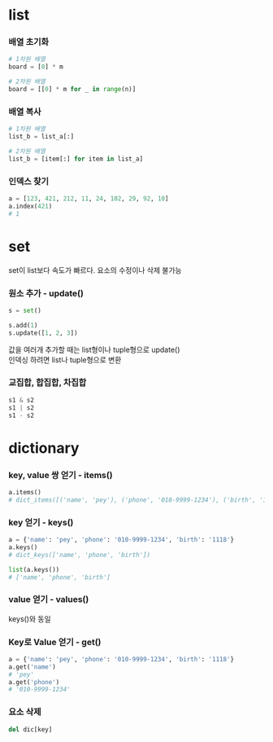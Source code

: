 # list

### 배열 초기화
```python
# 1차원 배열
board = [0] * m

# 2차원 배열
board = [[0] * m for _ in range(n)]
```

### 배열 복사
```python
# 1차원 배열
list_b = list_a[:]

# 2차원 배열
list_b = [item[:] for item in list_a]
```

### 인덱스 찾기
```python
a = [123, 421, 212, 11, 24, 102, 29, 92, 10]
a.index(421)
# 1
```

# set

set이 list보다 속도가 빠르다.
요소의 수정이나 삭제 불가능

### 원소 추가 - update()
```python
s = set()

s.add(1)
s.update([1, 2, 3])
```
값을 여러개 추가할 때는 list형이나 tuple형으로 update()   
인덱싱 하려면 list나 tuple형으로 변환

### 교집합, 합집합, 차집합

```python
s1 & s2
s1 | s2
s1 - s2
```

# dictionary

### key, value 쌍 얻기 - items()
```python
a.items()
# dict_items([('name', 'pey'), ('phone', '010-9999-1234'), ('birth', '1118')])
```

### key 얻기 - keys()
```python
a = {'name': 'pey', 'phone': '010-9999-1234', 'birth': '1118'}
a.keys()
# dict_keys(['name', 'phone', 'birth'])

list(a.keys())
# ['name', 'phone', 'birth']
```

### value 얻기 - values()
keys()와 동일

### Key로 Value 얻기 - get()
```python
a = {'name': 'pey', 'phone': '010-9999-1234', 'birth': '1118'}
a.get('name')
# 'pey'
a.get('phone')
# '010-9999-1234'
```

### 요소 삭제
```python
del dic[key]
```
